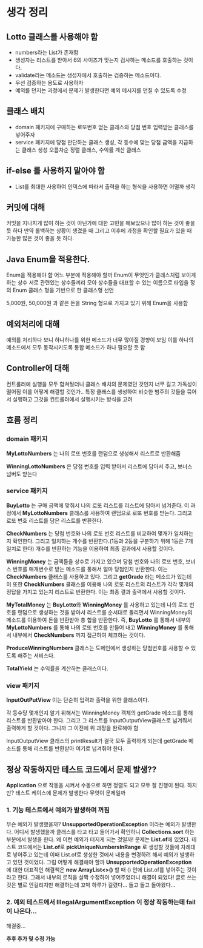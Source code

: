 # 생각 정리
## Lotto 클래스를 사용해야 함
- numbers라는 List가 존재함
- 생성자는 리스트를 받아서 6의 사이즈가 맞는지 검사하는 메소드를 호출하는 것이다.
- validate라는 메소드는 생성자에서 호출하는 검증하는 메소드이다.
- 우선 검증하는 용도로 사용하자
- 예외를 던지는 과정에서 문제가 발생한다면 예외 메시지를 던질 수 있도록 수정

## 클래스 배치
- domain 패키지에 구매하는 로또번호 얻는 클래스와 당첨 번호 입력받는 클래스를 넣어주자
- service 패키지에 당첨 판단하는 클래스 생성, 각 등수에 맞는 당첨 금액을 지급하는 클래스 생성 오름차순 정렬 클래스, 수익률 계산 클래스

## if-else 를 사용하지 말아야 함
- List를 최대한 사용하여 인덱스에 따라서 출력을 하는 형식을 사용하면 어떨까 생각

## 커밋에 대해
커밋을 지나치게 많이 하는 것이 아닌가에 대한 고민을 해보았으나 많이 하는 것이 좋을 듯 하다
만약 롤백하는 상황이 생겼을 때 그리고 이후에 과정을 확인할 필요가 있을 때 가능한 많은 것이 좋을 듯 하다.

## Java Enum을 적용한다.
Enum을 적용해야 함
어느 부분에 적용해야 할까
Enum이 무엇인가
클래스처럼 보이게 하는 상수
서로 관련있는 상수들끼리 모아 상수들을 대표할 수 있는 이름으로 타입을 정의
Enum 클래스 형을 기반으로 한 클래스형 선언

5,000원, 50,000원 과 같은 돈을 String 형으로 가지고 있기 위해 Enum을 사용함

## 예외처리에 대해
예외를 처리하다 보니 하나하나를 위한 메소드가 너무 많아질 경향이 보임
이를 하나의 메소드에서 모두 동작시키도록 통합 메소드가 하나 필요할 듯 함

## Controller에 대해
컨트롤러에 실행을 모두 합쳐뒀더니 클래스 배치의 문제였던 것인지 너무 길고 가독성이 떨어짐
이를 어떻게 해결할 것인가..
특정 클래스를 생성하여 비슷한 범주의 것들을 묶어서 실행하고 그것을 컨트롤러에서 실행시키는 방식을 고려

## 흐름 정리
### **domain** 패키지
**MyLottoNumbers** 는 나의 로또 번호를 랜덤으로 생성해서 리스트로 반환해줌

**WinningLottoNumbers** 은 당첨 번호를 입력 받아서 리스트에 담아서 주고, 보너스 넘버도 받는다

### **service** 패키지
**BuyLotto** 는 구매 금액에 맞춰서 나의 로또 리스트를 리스트에 담아서 넘겨준다.
이 과정에서 **MyLottoNumbers** 클래스를 사용하여 랜덤으로 로또 번호를 받는다.
그리고 로또 번호 리스트를 담은 리스트를 반환한다.

**CheckNumbers** 는 당첨 번호와 나의 로또 번호 리스트를 비교하여 몇개가 일치하는지 확인한다.
그리고 일치하는 개수를 반환한다.(1등과 2등을 구분하기 위해 1등은 7개 일치로 한다)
개수를 반환하는 기능을 이용하여 최종 결과에서 사용할 것이다.

**WinningMoney** 는 금액들을 상수로 가지고 있으며 당첨 번호와 나의 로또 번호, 보너스 번호를 매개변수로 받는 메소드를 통해서 얼마 당첨인지 반환한다.
이는 **CheckNumbers** 클래스를 사용하고 있다.
그리고 **getGrade** 라는 메소드가 있는데 이 또한 **CheckNumbers** 클래스를 이용해 나의 로또 리스트의 리스트가 각각 몇개의 정답을 가지고 있는지 리스트로 반환한다.
이는 최종 결과 출력에서 사용할 것이다.

**MyTotalMoney** 는 **BuyLotto**와 **WinningMoney** 를 사용하고 있는데 나의 로또 번호를 랜덤으로 생성하는 것을 받아서 리스트를 순서대로 돌리면서 WinningMoney의 메소드를 이용하여 돈을 반환받아 총 합을 반환한다.
즉, **BuyLotto** 를 통해서 내부의 **MyLottoNumbers** 를 통해 나의 로또 번호를 만들어 내고 **WinningMoney** 를 통해서 내부에서 **CheckNumbers** 까지 접근하여 체크하는 것이다.

**ProduceWinningNumbers** 클래스는 도메인에서 생성하는 당첨번호를 사용할 수 있도록 해주는 서비스다.

**TotalYield** 는 수익률을 계산하는 클래스이다.

### view 패키지
**InputOutPutView** 이는 단순히 입력과 출력을 위한 클래스이다.


각 등수당 몇개인지 알기 위해서는 WinningMoney 객체의 getGrade 메소드를 통해 리스트를 반환받아야 한다.
그리고 그 리스트를 InputOutputView클래스로 넘겨줘서 출력하게 할 것이다.
그니까 그 이전에 위 과정을 완료해야 함

InputOutputView 클래스의 printResult가 결국 모두 출력하게 되는데
getGrade 메소드를 통해 리스트를 반환받아 여기로 넘겨줘야 한다.

## 정상 작동하지만 테스트 코드에서 문제 발생??
**Application** 으로 작동을 시켜서 수동으로 하면 정렬도 되고 모두 잘 진행이 된다.
하지만? 테스트 케이스에 문제가 발생한다
무엇이 문제일까
### 1. 기능 테스트에서 예외가 발생하며 꺼짐
무슨 예외가 발생했을까? **UnsupportedOperationException** 이라는 예외가 발생한다.
어디서 발생했을까
클래스를 타고 타고 들어가서 확인하니 **Collections.sort** 하는 부분에서 발생을 한다.
왜 이런 예외가 터지게 되는 것일까!
문제는 **List.of**에 있었다.
테스트 코드에서는 **List.of**로 **pickUniqueNumbersInRange** 로 생성할 것들에 차례대로 넣어주고 있는데 이때 List.of로 생성한 것에서 내용을 변경하려 해서 예외가 발생하고 있던 것이었다.
그럼 어떻게 해결해야 할까
**UnsupportedOperationException** 에 대한 대표적인 해결책은 **new ArrayList<>()** 할 때 () 안에 List.of를 넣어주는 것이라고 한다.
그래서 내부의 로직을 살짝 수정하여 넣어주었더니 해결이 되었다!
글로 쓰는 것은 별로 안걸리지만 해결하는데 꼬박 하루가 걸렸다...
돌고 돌고 돌아왔다...

### 2. 예외 테스트에서 IllegalArgumentException 이 정상 작동하는데 fail이 나온다...
해결중...


**추후 추가 및 수정 가능**